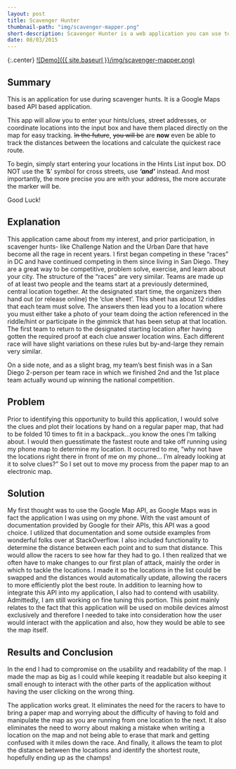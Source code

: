 ```yaml
---
layout: post
title: Scavenger Hunter
thumbnail-path: "img/scavenger-mapper.png"
short-description: Scavenger Hunter is a web application you can use to win scavenger hunts.
date: 08/03/2015
---
```


{:.center}
[![Demo]({{ site.baseurl }}/img/scavenger-mapper.png)](https:/caseybennington.github.io/Scavenger-Mapper)

## Summary

This is an application for use during scavenger hunts. It is a Google Maps based API based application.

This app will allow you to enter your hints/clues, street addresses, or coordinate locations into the input box and have them placed directly on the map for easy tracking. ~~In the future~~, ~~you will be~~ are **now** even be able to track the distances between the locations and calculate the quickest race route.

To begin, simply start entering your locations in the Hints List input box. DO NOT use the ‘&’ symbol for cross streets, use **_‘and’_** instead. And most importantly, the more precise you are with your address, the more accurate the marker will be.

Good Luck!

## Explanation

This application came about from my interest, and prior participation, in scavenger hunts- like Challenge Nation and the Urban Dare that have become all the rage in recent years. I first began competing in these “races” in DC and have continued competing in them since living in San Diego. They are a great way to be competitive, problem solve, exercise, and learn about your city. The structure of the “races” are very similar. Teams are made up of at least two people and the teams start at a previously determined, central location together. At the designated start time, the organizers then hand out (or release online) the ‘clue sheet’. This sheet has about 12 riddles that each team must solve. The answers then lead you to a location where you must either take a photo of your team doing the action referenced in the riddle/hint or participate in the gimmick that has been setup at that location. The first team to return to the designated starting location after having gotten the required proof at each clue answer location wins. Each different race will have slight variations on these rules but by-and-large they remain very similar.

On a side note, and as a slight brag, my team’s best finish was in a San Diego 2-person per team race in which we finished 2nd and the 1st place team actually wound up winning the national competition.

## Problem

Prior to identifying this opportunity to build this application, I would solve the clues and plot their locations by hand on a regular paper map, that had to be folded 10 times to fit in a backpack…you know the ones I’m talking about. I would then guesstimate the fastest route and take off running using my phone map to determine my location. It occurred to me, “why not have the locations right there in front of me on my phone… I’m already looking at it to solve clues?” So I set out to move my process from the paper map to an electronic map.

## Solution

My first thought was to use the Google Map API, as Google Maps was in fact the application I was using on my phone. With the vast amount of documentation provided by Google for their APIs, this API was a good choice. I utilized that documentation and some outside examples from wonderful folks over at StackOverflow.
I also included functionality to determine the distance between each point and to sum that distance. This would allow the racers to see how far they had to go. I then realized that we often have to make changes to our first plan of attack, mainly the order in which to tackle the locations. I made it so the locations in the list could be swapped and the distances would automatically update, allowing the racers to more efficiently plot the best route.
In addition to learning how to integrate this API into my application, I also had to contend with usability. Admittedly, I am still working on fine tuning this portion. This point mainly relates to the fact that this application will be used on mobile devices almost exclusively and therefore I needed to take into consideration how the user would interact with the application and also, how they would be able to see the map itself.

## Results and Conclusion

In the end I had to compromise on the usability and readability of the map. I made the map as big as I could while keeping it readable but also keeping it small enough to interact with the other parts of the application without having the user clicking on the wrong thing.

The application works great. It eliminates the need for the racers to have to bring a paper map and worrying about the difficulty of having to fold and manipulate the map as you are running from one location to the next. It also eliminates the need to worry about making a mistake when writing a location on the map and not being able to erase that mark and getting confused with it miles down the race. And finally, it allows the team to plot the distance between the locations and identify the shortest route, hopefully ending up as the champs!
